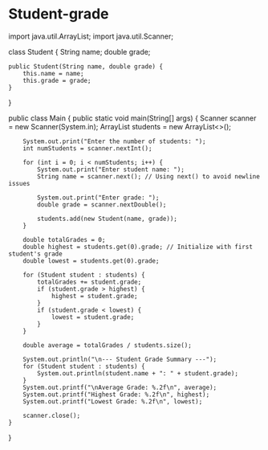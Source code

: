 # Student-grade
import java.util.ArrayList;
import java.util.Scanner;

class Student {
    String name;
    double grade;

    public Student(String name, double grade) {
        this.name = name;
        this.grade = grade;
    }
}

public class Main {
    public static void main(String[] args) {
        Scanner scanner = new Scanner(System.in);
        ArrayList<Student> students = new ArrayList<>();

        System.out.print("Enter the number of students: ");
        int numStudents = scanner.nextInt();
        
        for (int i = 0; i < numStudents; i++) {
            System.out.print("Enter student name: ");
            String name = scanner.next(); // Using next() to avoid newline issues
            
            System.out.print("Enter grade: ");
            double grade = scanner.nextDouble();

            students.add(new Student(name, grade));
        }

        double totalGrades = 0;
        double highest = students.get(0).grade; // Initialize with first student's grade
        double lowest = students.get(0).grade;

        for (Student student : students) {
            totalGrades += student.grade;
            if (student.grade > highest) {
                highest = student.grade;
            }
            if (student.grade < lowest) {
                lowest = student.grade;
            }
        }

        double average = totalGrades / students.size();

        System.out.println("\n--- Student Grade Summary ---");
        for (Student student : students) {
            System.out.println(student.name + ": " + student.grade);
        }
        System.out.printf("\nAverage Grade: %.2f\n", average);
        System.out.printf("Highest Grade: %.2f\n", highest);
        System.out.printf("Lowest Grade: %.2f\n", lowest);

        scanner.close();
    }
}
